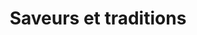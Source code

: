 ---
title: "Saveurs et traditions"
url: /bourron-marlotte/saveurs-et-traditions/
shop: boulangerie
---